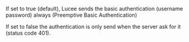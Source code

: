 If set to true (default), Lucee sends the basic authentication (username password) always (Preemptive Basic Authentication)

If set to false the authentication is only send when the server ask for it (status code 401).

